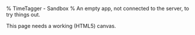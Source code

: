 % TimeTagger - Sandbox
% An empty app, not connected to the server, to try things out.

<script>

window.addEventListener("load", function() {
    if (!window.browser_supported) {return;}
    window.store = new window.stores.SandboxDataStore();
    var canvas_element = document.getElementById('canvas');
    window.canvas = new window.front.TimeTaggerCanvas(canvas_element);

    // Notify user that this is the Sandbox
    var dialog = new dialogs.SandboxInfoDialog(window.canvas);
    setTimeout(dialog.open, 200);
});
</script>

<canvas id='canvas'>This page needs a working (HTML5) canvas.</canvas>
